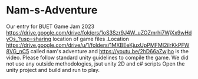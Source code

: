 # Nam-s-Adventure
Our entry for BUET Game Jam 2023
https://drive.google.com/drive/folders/1oS3Szr9J4W_uZOZmrhi7WjXx9wHdyOs_?usp=sharing
location of game files .Location https://drive.google.com/drive/u/1/folders/1MXBEeKjuxUpPMFMI2ilrKkPFW8VG_nC5 called  nam's adventure and https://youtu.be/2hD66aZwjho is the video.
Please follow standard unity guidelines to compile the game. We did not use any outside methodologies, jsut unity 2D and c# scripts
Open the unity project and build and run to play.
